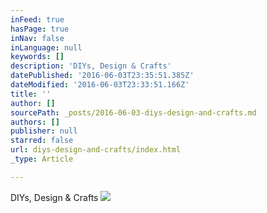 ```yaml
---
inFeed: true
hasPage: true
inNav: false
inLanguage: null
keywords: []
description: 'DIYs, Design & Crafts'
datePublished: '2016-06-03T23:35:51.385Z'
dateModified: '2016-06-03T23:33:51.166Z'
title: ''
author: []
sourcePath: _posts/2016-06-03-diys-design-and-crafts.md
authors: []
publisher: null
starred: false
url: diys-design-and-crafts/index.html
_type: Article

---
```

DIYs, Design & Crafts
![](https://the-grid-user-content.s3-us-west-2.amazonaws.com/32c3666b-742b-44fd-b79f-eee9e4732597.jpg)